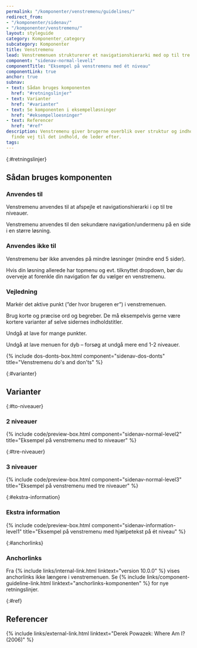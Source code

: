 ```yaml
---
permalink: "/komponenter/venstremenu/guidelines/"
redirect_from:
- "/komponenter/sidenav/"
- "/komponenter/venstremenu/"
layout: styleguide
category: Komponenter_category
subcategory: Komponenter
title: Venstremenu
lead: Venstremenuen strukturerer et navigationshierarki med op til tre niveauer i en vertikal liste.
component: "sidenav-normal-level1"
componentTitle: "Eksempel på venstremenu med ét niveau"
componentLink: true
anchor: true
subnav:
- text: Sådan bruges komponenten
  href: "#retningslinjer"
- text: Varianter
  href: "#varianter"
- text: Se komponenten i eksempelløsninger
  href: "#eksempelloesninger"
- text: Referencer
  href: "#ref"
description: Venstremenu giver brugerne overblik over struktur og indhold, så de kan
  finde vej til det indhold, de leder efter.
tags: 
---
```


{:#retningslinjer}
## Sådan bruges komponenten

### Anvendes til

Venstremenu anvendes til at afspejle et navigationshierarki i op til tre niveauer.

Venstremenu anvendes til den sekundære navigation/undermenu på en side i en større løsning.

### Anvendes ikke til

Venstremenu bør ikke anvendes på mindre løsninger (mindre end 5 sider).

Hvis din løsning allerede har topmenu og evt. tilknyttet dropdown, bør du overveje at forenkle din navigation før du vælger en venstremenu.

### Vejledning

Markér det aktive punkt (”der hvor brugeren er”) i venstremenuen.

Brug korte og præcise ord og begreber. De må eksempelvis gerne være kortere varianter af selve sidernes indholdstitler.

Undgå at lave for mange punkter.

Undgå at lave menuen for dyb – forsøg at undgå mere end 1-2 niveauer.

{% include dos-donts-box.html component="sidenav-dos-donts" title="Venstremenu do's and don'ts" %}

{:#varianter}
## Varianter

{:#to-niveauer}
### 2 niveauer

{% include code/preview-box.html component="sidenav-normal-level2" title="Eksempel på venstremenu med to niveauer" %}

{:#tre-niveauer}
### 3 niveauer

{% include code/preview-box.html component="sidenav-normal-level3" title="Eksempel på venstremenu med tre niveauer" %}

{:#ekstra-information}
### Ekstra information

{% include code/preview-box.html component="sidenav-information-level1" title="Eksempel på venstremenu med hjælpetekst på ét niveau" %}

{:#anchorlinks}
### Anchorlinks

Fra {% include links/internal-link.html linktext="version 10.0.0" %} vises anchorlinks ikke længere i venstremenuen. Se {% include links/component-guideline-link.html linktext="anchorlinks-komponenten" %} for nye retningslinjer.

{:#ref}
## Referencer

{% include links/external-link.html linktext="Derek Powazek: Where Am I? (2006)" %}